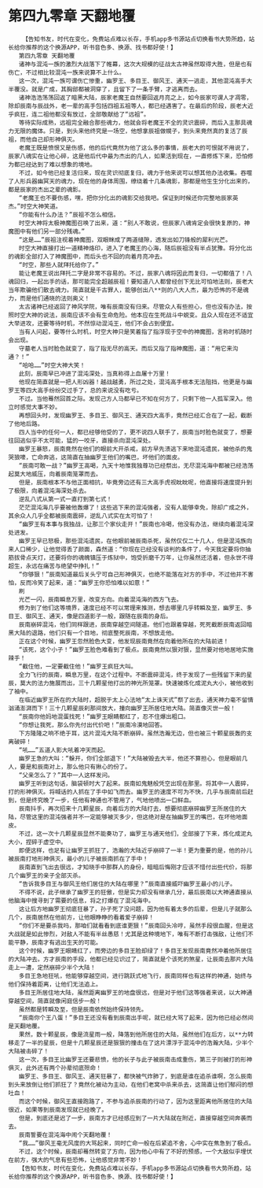 # 第四九零章 天翻地覆
        【告知书友，时代在变化，免费站点难以长存，手机app多书源站点切换看书大势所趋，站长给你推荐的这个换源APP，听书音色多、换源、找书都好使！】
       第四九零章 天翻地覆
       诸神与混沌一族的激烈大战落下了帷幕，这次大规模的征战太古神虽然取得大胜，但是也有伤亡，不过相比较混沌一族来说算不上什么。
       这一次，混沌一族可谓伤亡惨重，幽罗王、多目王、御风王、通天一逃走，其他混沌高手大半覆没。就是广成，其胸部都被洞穿了，且留下了一条手臂，才逃离而去。
       诸神浩浩荡荡回返了暗黑大陆，辰家老魔王自然要回返月亮之上，如今辰家可谓人才凋零，除却辰南与辰战外，老一辈的高手包括四祖五祖等人，都已经遇害了。在最后的阶段，辰老大近乎疯狂，连二祖他都没有放过，全部敬献给了“远祖”。
       等待实际成熟，远祖完全融合那些魂力，他就会将老魔王不全的灵识震碎，而后入主那具魂力无限的魔体。只是，到头来他终究是一场空，他想拿辰祖做幌子，到头来竟然真的复活了辰祖，而他自己却形神俱灭。
       老魔王既是愤恨又是伤感，他的后代竟然为他了这么多的事情，辰老大的可恨就不用说了，辰家八魂实在让他心碎，这是他后代中最为杰出的几人，如果活到现在，一直修炼下来，恐怕修为都已经达到了难以想象的境地。
       不过，如今他已经复活归来，现在灵识彻底复归，魂力于他来说可以想其他办法收集。吞噬了人形兵器幽冥天的魂力，现在他的身体周围，缭绕着十几条魂影，那都是他生生分化出来的，都是辰家的杰出之辈的魂影。
       “老魔王也不要伤感，嘿，把你分化出的魂影交给我吧。保证到时候还你完整地辰家英杰。”时空大神笑道。
       “你能有什么办法？”辰祖不怎么相信。
       时空大神将太极神魔图召唤了出来，道：“别人不敢说，但辰家八魂肯定会很快复原的，神魔图中有他们另一部分残魂。”
       “这是……”辰祖注视着神魔图，双眼眯成了两道缝隙，透发出如刀锋般的犀利光芒。
       时空大神直接打出一道精神烙印，进入了老魔王的心海，随后辰祖没有半点犹豫。将分化出的魂影全部打入了神魔图中，而后头也不回的向着月亮冲去。
       “时空，那些人就拜托给你了。”
       能让老魔王说出拜托二字是非常不容易的。不过，辰家八魂将因此而复归，一切都值了！八魂回归，一起出手的话，那可能完全超越辰祖！要知道八人都曾经创下无比可怕地法则，辰老大当年欺骗他们散去魂力。简直就是千古罪人，能够创出八**则的八大人杰，最为恐怖的不是魂力，而是他们通晓的法则奥义！
       太古诸神已经返回了神风学院，唯有辰南没有归来。尽管众人有些担心，但也没有办法，按照时空大神的说法，辰南应该不会有生命危险。他本应在生死战斗中蜕变。且众人现在还不适宜大举进攻，还要等待时机，不然惊动混沌王，他们不会占到便宜。
       当有人问起，要等什么时机，时空大神只是笑着指了指浮现于空中的神魔图，言称时机随时会出现。
       守墓老人当时脸色就变了，指了指无尽的高天。而后又指了指神魔图，道：“用它来沟通？！”
       “哈哈……”时空大神大笑！
       此刻，辰南早已冲进了混沌深处，当真称得上血屠十万里！
       他现在简直就是一把人形凶器！越战越勇，所过之处，混沌高手根本无法阻挡，他更是与幽罗王等四大高手纷纷交过手了，总的来说没有吃亏。
       不过。当他蓦然回首之际。发现己方人马都早已不知在何方了，只剩下他一人孤军深入。他立时感觉大事不妙。
       再想回头时，发现幽罗王、多目王、御风王、通天四大高手，竟然已经汇合在了一起，截断了他地后路。
       四人当中的任何一人，都已经够他受的了，更不说四人联手了，辰南当时脸色就变了，想要往回逃似乎不太可能，猛的一咬牙，直接杀向混沌深处。
       幽罗王暴怒，辰南竟然在他们的眼前大开杀戒，前方早先溃逃下来地混沌遗民，被他杀的鬼哭狼嚎，亡命奔逃，这简直在抽幽罗王他们的嘴巴，坏他们的面皮。
       “辰南可敢一战？”幽罗王高喝，九天十地惟我独尊功已经祭出，无尽混沌海中都被已经浩荡起莫大地威压，向着辰南笼罩而去。
       但是，辰南根本不与他正面相抗，毕竟旁边还有三大高手虎视眈眈呢，他直接将速度提升到了极限，向着混沌海深处杀去。
       逆乱八式从第一式一直打到第七式！
       茫茫混沌海几乎要被他轰爆了！这些逃下来的混沌强者，没有人能够幸免，除却广成之外，其余众人几乎全都被辰南震碎，逆乱八式实在太可怕了！
       “幽罗王有本事与我独战，让那三个家伙走开！”辰南也冷喝，他没有办法，继续向着混沌深处进发。
       幽罗王早已怒极，那些混沌遗民，在他眼前被辰南杀死，虽然仅仅二十几人，但是混沌族向来人口稀少，让他觉得丢了颜面，森然道：“你现在已经没有谈判的条件了，今天我定要将你抽筋拔骨点天灯，还要将你的魂魄镇压于炼狱中，饱受折磨千万年，让你虽然还活着，但永世不得超生，永远在痛苦与绝望中挣扎！”
       “你够狠！”辰南知道最后关头宁可自己形神俱灭，也绝不能落在对方的手中，不过他并不害怕，反而冷笑了起来，道：“幽罗王你恐怕难以如意！”
       刷
       光芒一闪，辰南瞬息万里，改变方向。向着混沌海的西方飞去。
       修为到了他们这等境界，速度已经不可以常理来推测，想去哪里几乎转瞬及至，幽罗王、多目王、御风王、通天，像是四道影子一般，跟随在辰南的身后。
       辰南崩碎混沌，他们同样跟进，辰南穿越空间隧道。他们也跟着穿越，死死截断辰南返回暗黑大陆的退路，他们只有一个目地，彻底整死辰南，不想放走他。
       正在这个时候，幽罗王忽然脸色大变，他发现辰南竟然在向着他所在的大陆前进！
       “该死，这个小子！”幽罗王脸色难看到了极点。辰南竟然以狠对狠，显然要对他地居地实施辣手！
       “截住他，一定要截住他！”幽罗王疯狂大叫。
       全力飞行的辰南，瞬息万里，在这个过程中。不断震碎混沌，终于发现了一些残留下来的星辰，莫大的法力施展而出，三十几颗星他打出的神光所笼罩。快速被炼化成泥丸大小，被他收到了袖中。
       在临近幽罗王所在的大陆时，超脱于太上心法地“太上诛天式”祭了出去，通天神力毫不留情汹涌澎湃而下！三十几颗星辰刹那间放大，撞向幽罗王所居住地大陆。简直像灭世一般！
       “辰南你他妈地混蛋找死！”幽罗王眼睛都红了，忍不住爆出粗口。
       “你想让我死，那么你先付出代价吧！”辰南冷漠地回答。
       下方隆隆之响不绝于耳，这片混沌大陆不断崩碎。虽然浩瀚无边，但也被三十颗星辰轰的支离破碎！
       “吼……”五道人影大吼着冲天而起。
       幽罗王急的大叫：“躲开，你们全部退下！”大陆被毁去大半，他还不算担心，但是眼前几人，要是和辰南对上，那么他只有揪心的份了。
       “父亲怎么了？”其中一人这样发问。
       幽罗王听到这句话，脑袋顿时大了起来。辰南如鬼魅般凭空出现在那里。将其中一人震碎，打的形神俱灭。将喊话的人抓在了手中如飞而去。幽罗王的速度不可为不快，几乎与辰南前后赶到，但是终究晚了一步，任他有神通也不管用了，气地他喷出一口鲜血。
       辰南抖手，再次招来十几颗星辰，向着后方的大陆打去，想要彻底崩碎幽罗王所居住的大陆，尽管这里的混沌强者并不一定能够被灭多少，但这绝对是在抽幽罗王的嘴巴，在坏他地面皮。
       不过，这一次十几颗星辰显然不能奏功了，幽罗王与通天他们，全部接了下来，炼化成泥丸大小，捏碎于虚空中。
       即便这样，也足有让幽罗王抓狂了，浩瀚的大陆近乎崩碎了一半！更为重要的是，他的孙儿被辰南打地形神俱灭，最小的儿子被辰南抓在了手中！
       辰南直到飞出去很远，才知晓手中那群人的身份，暗暗后悔刚才应该不惜付出些代价，将那几个幽罗王的亲子全部灭杀。
       “告诉我多目王与御风王他们居住的大陆在哪里？”辰南直接威吓幽罗王最小的儿子。
       不得不说，此子继承了幽罗王的狂傲，但是实力却没有继承几分，最后辰南以大神通直接从他脑海中搜寻到了需要的信息，将之打爆在了混沌海中。
       这让后方地幽罗王彻底狂暴了，孙子死了没问题，因为他有着太多的后辈，但是儿子就那么几个，辰南居然在他前方，让他眼睁睁的看着爱子崩碎！
       “你们不是要杀我吗，那咱们就看看到底谁更狠！”辰南回头冷哼，虽然手段很血腥，但是这大战就是如此惨烈，对敌人不能有半丝愚慈！尤其是这种境地下，唯有不断打击强敌，让他们不能平静，辰南才有逃出生天的可能。
       这个时候，幽罗王眼睛红了，而旁边的多目王脸却绿了！多目王发现辰南竟然冲着他所居住的大陆冲去。方才辰南的手段，他都已经见识过了，简直就是个该死的煞星，让辰南去那片大陆走上一遭，定然崩碎少半个大陆！
       多目王急地狂吼，他能够穿越空间，进行跳跃式地飞行，辰南同样也有这样的神通，始终与他们保持着距离，让他们无法追上。
       多目王所居住地大陆，虽然距离幽罗王的地盘很远，但是对于他们这等强者来说，以大神通穿越空间，简直就像闲庭信步一般！
       虽然都是转瞬及至，但是辰南依然始终保持领先。
       “辰南你个王八蛋！”多目王还没有看到辰南出手呢，就已经大骂了起来，因为他已经必然间是天翻地覆。
       果然，数十颗星辰，像是流星雨一般，降落到他所居住的大陆，虽然他们在后方，以**力转移走了一半的星辰，但是十几颗星辰还是狠狠的撞击在了这片漂浮于混沌中的浩瀚大陆，少半个大陆被击碎了！
       这一次，多目王比幽罗王还要悲愤，他的长子与此子被辰南击成重伤，第三子则被打的形神俱灭，此外还有两个孙辈彻底殒命！
       幽罗王、多目王、御风王、通天狂暴了，都快被气炸肺了，到底是谁在追杀谁啊，怎么辰南到头来放倒让他们抓狂了？竟然化被动为主动，在他们老窝中杀来杀去，这简直让他们郁闷的想吐血！
       而这个时候，御风王直接跑路了，不参与追杀辰南的行动了，因为这里距离他所居住的大陆很近，如果等到辰南发现就已经晚了。
       但是，到底还是迟了一步，辰南方才已经感应到了一片大陆就在附近，直接穿越空间奔袭而去。
       辰南誓要在混沌海中闹个天翻地覆！
       “我……”御风王毫无风度的大骂起来，同时亡命一般在后紧追不舍，心中实在焦急到了极点。
       不过，这个时候，辰南却蓦然转变了方向，因为他心中有了不好的预感，一个大敌似乎埋伏在前方，强大的气息有些恐怖，让他感觉非常不妙！
       【告知书友，时代在变化，免费站点难以长存，手机app多书源站点切换看书大势所趋，站长给你推荐的这个换源APP，听书音色多、换源、找书都好使！】